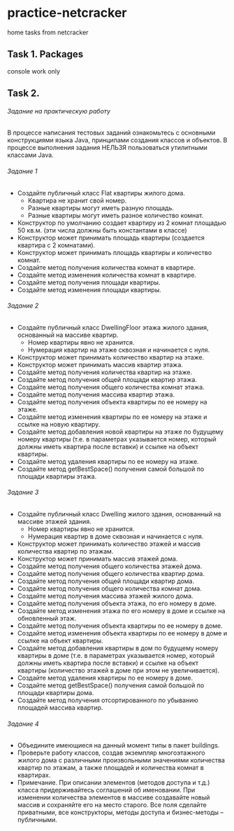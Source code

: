 # practice-netcracker
home tasks from netcracker
## Task 1. Packages
console work only
## Task 2.
###### Задание на практическую работу
В процессе написания тестовых заданий ознакомьтесь с основными конструкциями
языка Java, принципами создания классов и объектов.
В процессе выполнения задания НЕЛЬЗЯ пользоваться утилитными классами Java.
###### Задание 1
* Создайте публичный класс Flat квартиры жилого дома.
  * Квартира не хранит свой номер.
  * Разные квартиры могут иметь разную площадь.
  * Разные квартиры могут иметь разное количество комнат.
* Конструктор по умолчанию создает квартиру из 2 комнат площадью 50 кв.м. (эти числа
должны быть константами в классе)
* Конструктор может принимать площадь квартиры (создается квартира с 2 комнатами).
* Конструктор может принимать площадь квартиры и количество комнат.
* Создайте метод получения количества комнат в квартире.
* Создайте метод изменения количества комнат в квартире.
* Создайте метод получения площади квартиры.
* Создайте метод изменения площади квартиры.
###### Задание 2
* Создайте публичный класс DwellingFloor этажа жилого здания, основанный на
массиве квартир.
  * Номер квартиры явно не хранится.
  * Нумерация квартир на этаже сквозная и начинается с нуля.
* Конструктор может принимать количество квартир на этаже.
* Конструктор может принимать массив квартир этажа.
* Создайте метод получения количества квартир на этаже.
* Создайте метод получения общей площади квартир этажа.
* Создайте метод получения общего количества комнат этажа.
* Создайте метод получения массива квартир этажа.
* Создайте метод получения объекта квартиры по ее номеру на этаже.
* Создайте метод изменения квартиры по ее номеру на этаже и ссылке на новую квартиру.
* Создайте метод добавления новой квартиры на этаже по будущему номеру квартиры
(т.е. в параметрах указывается номер, который должны иметь квартира после вставки) и
ссылке на объект квартиры.
* Создайте метод удаления квартиры по ее номеру на этаже.
* Создайте метод getBestSpace() получения самой большой по площади квартиры
этажа.
###### Задание 3
* Создайте публичный класс Dwelling жилого здания, основанный на массиве этажей
здания.
  * Номер квартиры явно не хранится.
  * Нумерация квартир в доме сквозная и начинается с нуля.
* Конструктор может принимать количество этажей и массив количества квартир по
этажам.
* Конструктор может принимать массив этажей дома.
* Создайте метод получения общего количества этажей дома.
* Создайте метод получения общего количества квартир дома.
* Создайте метод получения общей площади квартир дома.
* Создайте метод получения общего количества комнат дома.
* Создайте метод получения массива этажей жилого дома.
* Создайте метод получения объекта этажа, по его номеру в доме.
* Создайте метод изменения этажа по его номеру в доме и ссылке на обновленный этаж.
* Создайте метод получения объекта квартиры по ее номеру в доме.
* Создайте метод изменения объекта квартиры по ее номеру в доме и ссылке на объект
квартиры.
* Создайте метод добавления квартиры в дом по будущему номеру квартиры в доме (т.е. в
параметрах указывается номер, который должны иметь квартира после вставки) и ссылке на
объект квартиры (количество этажей в доме при этом не увеличивается).
* Создайте метод удаления квартиры по ее номеру в доме.
* Создайте метод getBestSpace() получения самой большой по площади квартиры
дома.
* Создайте метод получения отсортированного по убыванию площадей массива квартир.
###### Задание 4
* Объедините имеющиеся на данный момент типы в пакет buildings.
* Проверьте работу классов, создав экземпляр многоэтажного жилого дома с различными
произвольными значениями количества квартир по этажам, а также площадей и количества
комнат в квартирах.
* Примечание. При описании элементов (методов доступа и т.д.) класса придерживайтесь
соглашений об именовании. При изменении количества элементов в массиве создавайте
новый массив и сохраняйте его на место старого. Все поля сделайте приватными, все
конструкторы, методы доступа и бизнес-методы – публичными.
